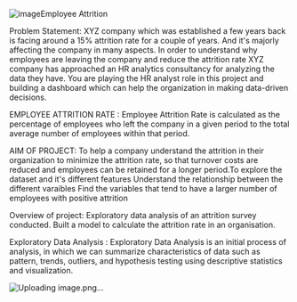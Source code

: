 ![image](https://github.com/Gudiya29/Employee-Attrition/assets/96307919/910ff7f6-2aee-421c-9b6d-84414ad50dc1)Employee Attrition


Problem Statement:
XYZ company which was established a few years back is facing around a 15% attrition rate for
a couple of years. And it's majorly affecting the company in many aspects. In order to
understand why employees are leaving the company and reduce the attrition rate XYZ
company has approached an HR analytics consultancy for analyzing the data they have. You
are playing the HR analyst role in this project and building a dashboard which can help the
organization in making data-driven decisions.


EMPLOYEE ATTRITION RATE : Employee Attrition Rate is calculated as the percentage of employees who left the company in a given period to the total average number of employees within that period.

AIM OF PROJECT: To help a company understand the attrition in their organization to minimize the attrition rate, so that turnover costs are reduced and employees can be retained for a longer period.To explore the dataset and it's different features Understand the relationship between the different varaibles Find the variables that tend to have a larger number of employees with positive attrition

Overview of project: Exploratory data analysis of an attrition survey conducted. Built a model to calculate the attrition rate in an organisation.

Exploratory Data Analysis : Exploratory Data Analysis is an initial process of analysis, in which we can summarize characteristics of data such as pattern, trends, outliers, and hypothesis testing using descriptive statistics and visualization.


![Uploading image.png…]()
